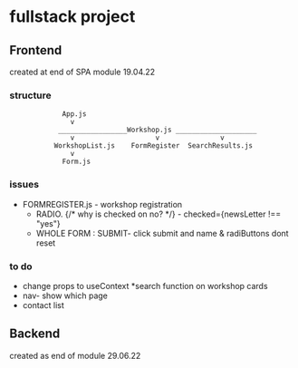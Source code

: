 # fullstack project

## Frontend 
created at end of SPA module 19.04.22


### structure

                 App.js
                   v
                _________________Workshop.js ____________________          
                   v                    v               v
               WorkshopList.js    FormRegister  SearchResults.js
                   v
                 Form.js



### issues

- FORMREGISTER.js -  workshop registration
    * RADIO.  {/* why is checked on no? */} -      checked={newsLetter !== "yes"}
    * WHOLE FORM : SUBMIT-  click submit and name & radiButtons dont reset


  
### to do
* change props to useContext
*search function on workshop cards
* nav- show which page
* contact list


## Backend 
created as end of module 29.06.22



